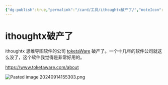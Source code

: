 ```yaml
---
{"dg-publish":true,"permalink":"/card/工具/ithoughtx破产了/","noteIcon":"2","created":"2024-03-05T12:05:46+08:00","updated":"2024-09-14T15:53:04+08:00"}
---
```



# ithoughtx破产了

ithoughtx 思维导图软件的公司 [toketaWare](https://www.toketaware.com/) 破产了。一个十几年的软件公司就这么没了，这个软件我觉得是非常好用的。

https://www.toketaware.com/about


![Pasted image 20240914155303.png](/img/user/attachs/Pasted%20image%2020240914155303.png)
